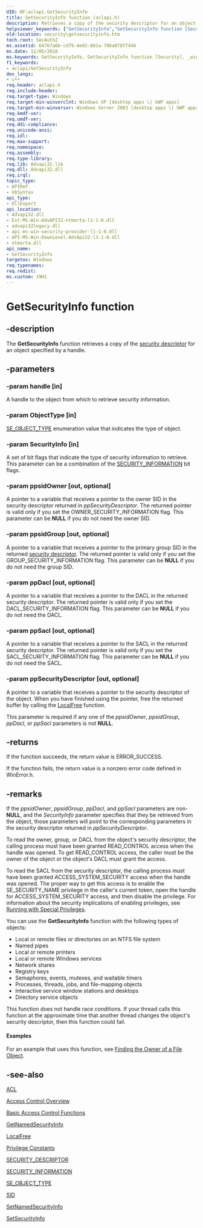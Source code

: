 ```yaml
---
UID: NF:aclapi.GetSecurityInfo
title: GetSecurityInfo function (aclapi.h)
description: Retrieves a copy of the security descriptor for an object specified by a handle.
helpviewer_keywords: ["GetSecurityInfo","GetSecurityInfo function [Security]","_win32_getsecurityinfo","aclapi/GetSecurityInfo","security.getsecurityinfo"]
old-location: security\getsecurityinfo.htm
tech.root: SecAuthZ
ms.assetid: 64767a6b-cd79-4e02-881a-706a078ff446
ms.date: 12/05/2018
ms.keywords: GetSecurityInfo, GetSecurityInfo function [Security], _win32_getsecurityinfo, aclapi/GetSecurityInfo, security.getsecurityinfo
f1_keywords:
- aclapi/GetSecurityInfo
dev_langs:
- c++
req.header: aclapi.h
req.include-header: 
req.target-type: Windows
req.target-min-winverclnt: Windows XP [desktop apps \| UWP apps]
req.target-min-winversvr: Windows Server 2003 [desktop apps \| UWP apps]
req.kmdf-ver: 
req.umdf-ver: 
req.ddi-compliance: 
req.unicode-ansi: 
req.idl: 
req.max-support: 
req.namespace: 
req.assembly: 
req.type-library: 
req.lib: Advapi32.lib
req.dll: Advapi32.dll
req.irql: 
topic_type:
- APIRef
- kbSyntax
api_type:
- DllExport
api_location:
- Advapi32.dll
- Ext-MS-Win-AdvAPI32-ntmarta-l1-1-0.dll
- advapi32legacy.dll
- api-ms-win-security-provider-l1-1-0.dll
- API-MS-Win-DownLevel-AdvApi32-l3-1-0.dll
- ntmarta.dll
api_name:
- GetSecurityInfo
targetos: Windows
req.typenames: 
req.redist: 
ms.custom: 19H1
---
```


# GetSecurityInfo function


## -description


The <b>GetSecurityInfo</b> function retrieves a copy of the <a href="https://docs.microsoft.com/windows/desktop/SecGloss/s-gly">security descriptor</a> for an object specified by a handle.


## -parameters




### -param handle [in]

A handle to the object from which to retrieve security information.


### -param ObjectType [in]


<a href="https://docs.microsoft.com/windows/desktop/api/accctrl/ne-accctrl-se_object_type">SE_OBJECT_TYPE</a> enumeration value that indicates the type of object.


### -param SecurityInfo [in]

A set of 
bit flags that indicate the type of security information to retrieve. This parameter can be a combination of the 
<a href="https://docs.microsoft.com/windows/desktop/SecAuthZ/security-information">SECURITY_INFORMATION</a> bit flags.


### -param ppsidOwner [out, optional]

A pointer to a variable that receives a pointer to the owner SID in the security descriptor returned in <i>ppSecurityDescriptor</i>. The returned pointer is valid only if you set the OWNER_SECURITY_INFORMATION flag. This parameter can be <b>NULL</b> if you do not need the owner SID.


### -param ppsidGroup [out, optional]

A pointer to a variable that receives a pointer to the primary group SID in the returned <a href="https://docs.microsoft.com/windows/desktop/SecGloss/s-gly">security descriptor</a>. The returned pointer is valid only if you set the GROUP_SECURITY_INFORMATION flag. This parameter can be <b>NULL</b> if you do not need the group SID.


### -param ppDacl [out, optional]

A pointer to a variable that receives a pointer to the DACL in the returned security descriptor. The returned pointer is valid only if you set the DACL_SECURITY_INFORMATION flag. This parameter can be <b>NULL</b> if you do not need the DACL.


### -param ppSacl [out, optional]

A pointer to a variable that receives a pointer to the SACL in the returned security descriptor. The returned pointer is valid only if you set the SACL_SECURITY_INFORMATION flag. This parameter can be <b>NULL</b> if you do not need the SACL.


### -param ppSecurityDescriptor [out, optional]

A pointer to a variable that receives a pointer to the security descriptor of the object. When you have finished using the pointer,  free the returned buffer by calling the 
<a href="https://docs.microsoft.com/windows/desktop/api/winbase/nf-winbase-localfree">LocalFree</a> function.

This parameter is required if any one of the <i>ppsidOwner</i>, <i>ppsidGroup</i>, <i>ppDacl</i>, or <i>ppSacl</i> parameters is not <b>NULL</b>.


## -returns



If the function succeeds, the return value is ERROR_SUCCESS.

If the function fails, the return value is a nonzero error code defined in WinError.h.




## -remarks



If the <i>ppsidOwner</i>, <i>ppsidGroup</i>, <i>ppDacl</i>, and <i>ppSacl</i> parameters are non-<b>NULL</b>, and the <i>SecurityInfo</i> parameter specifies that they be retrieved from the object, those parameters will point to the corresponding parameters in the security descriptor returned in <i>ppSecurityDescriptor</i>.

To read the owner, group, or DACL from the object's security descriptor, the calling process must have been granted READ_CONTROL access when the handle was opened. To get READ_CONTROL access, the caller must be the owner of the object or the object's DACL must grant the access.

To read the SACL from the security descriptor, the calling process must have been granted ACCESS_SYSTEM_SECURITY access when the handle was opened. The proper way to get this access is to enable the SE_SECURITY_NAME privilege in the caller's current token, open the handle for ACCESS_SYSTEM_SECURITY access, and then disable the privilege. For information about the security implications of enabling  privileges, see <a href="https://docs.microsoft.com/windows/desktop/SecBP/running-with-special-privileges">Running with Special Privileges</a>.

You can use the <b>GetSecurityInfo</b> function with the following types of objects:

<ul>
<li>Local or remote files or directories on an NTFS file system</li>
<li>Named pipes</li>
<li>Local or remote printers</li>
<li>Local or remote Windows services</li>
<li>Network shares</li>
<li>Registry keys</li>
<li>Semaphores, events, mutexes, and waitable timers</li>
<li>Processes, threads, jobs, and file-mapping objects</li>
<li>Interactive service window stations and desktops</li>
<li>Directory service objects</li>
</ul>
This function does not handle race conditions. If your thread calls this function at the approximate time that another thread changes the object's security descriptor, then this function could fail.


#### Examples

For an example that uses this function, see 
     <a href="https://docs.microsoft.com/windows/desktop/SecAuthZ/finding-the-owner-of-a-file-object-in-c--">Finding the Owner of a File Object</a>.

<div class="code"></div>



## -see-also




<a href="https://docs.microsoft.com/windows/desktop/api/winnt/ns-winnt-acl">ACL</a>



<a href="https://docs.microsoft.com/windows/desktop/SecAuthZ/access-control">Access Control Overview</a>



<a href="https://docs.microsoft.com/windows/desktop/SecAuthZ/authorization-functions">Basic Access Control Functions</a>



<a href="https://docs.microsoft.com/windows/desktop/api/aclapi/nf-aclapi-getnamedsecurityinfoa">GetNamedSecurityInfo</a>



<a href="https://docs.microsoft.com/windows/desktop/api/winbase/nf-winbase-localfree">LocalFree</a>



<a href="https://docs.microsoft.com/windows/desktop/SecAuthZ/authorization-constants">Privilege Constants</a>



<a href="https://docs.microsoft.com/windows/desktop/api/winnt/ns-winnt-security_descriptor">SECURITY_DESCRIPTOR</a>



<a href="https://docs.microsoft.com/windows/desktop/SecAuthZ/security-information">SECURITY_INFORMATION</a>



<a href="https://docs.microsoft.com/windows/desktop/api/accctrl/ne-accctrl-se_object_type">SE_OBJECT_TYPE</a>



<a href="https://docs.microsoft.com/windows/desktop/api/winnt/ns-winnt-sid">SID</a>



<a href="https://docs.microsoft.com/windows/desktop/api/aclapi/nf-aclapi-setnamedsecurityinfoa">SetNamedSecurityInfo</a>



<a href="https://docs.microsoft.com/windows/desktop/api/aclapi/nf-aclapi-setsecurityinfo">SetSecurityInfo</a>
 

 

